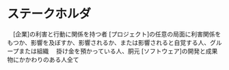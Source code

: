 # ステークホルダ
　[企業]の利害と行動に関係を持つ者
 [プロジェクト]の任意の局面に利害関係をもつか、影響を及ぼすか、影響されるか、または影響されると自覚する人、グループまたは組織
　掛け金を預かっている人、胴元
 [ソフトウェア]の開発と成果物にかかわりのある人全て

